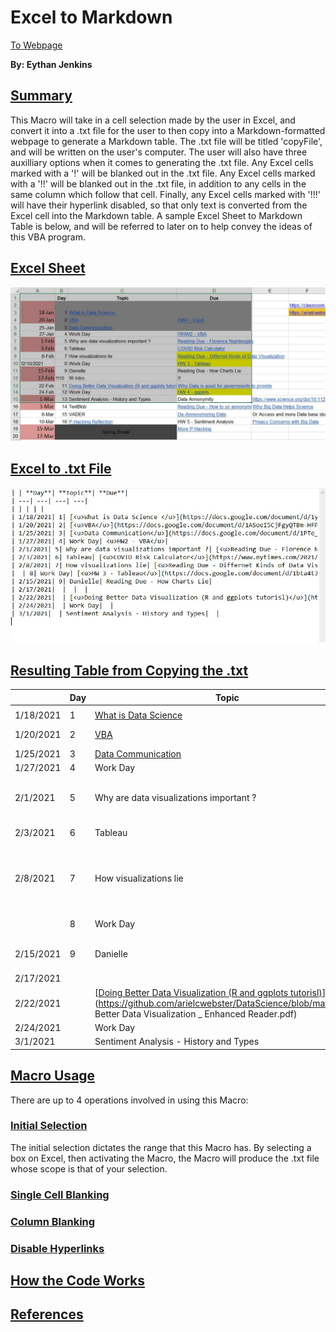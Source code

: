 # **Excel to Markdown**
[<u>To Webpage</u>](https://swampysquid.github.io/ExcelToMarkdown/)

**By: Eythan Jenkins**
## <u>**Summary**</u>

This Macro will take in a cell selection made by the user in Excel, and convert it into a .txt file for the user to then copy into a Markdown-formatted webpage to generate a Markdown table. The .txt file will be titled 'copyFile', and will be written on the user's computer. The user will also have three auxilliary options when it comes to generating the .txt file. Any Excel cells marked with a '!' will be blanked out in the .txt file. Any Excel cells marked with a '!!' will be blanked out in the .txt file, in addition to any cells in the same column which follow that cell. Finally, any Excel cells marked with '!!!' will have their hyperlink disabled, so that only text is converted from the Excel cell into the Markdown table. A sample Excel Sheet to Markdown Table is below, and will be referred to later on to help convey the ideas of this VBA program.  

## <u>**Excel Sheet**</u>

![BaseTable](BaseTable.JPG)

## <u>**Excel to .txt File**</u>

![Produced](Produced.JPG)

## <u>**Resulting Table from Copying the .txt**</u>

| | **Day**| **Topic**| **Due**| 
| ---| ---| ---| ---| 
| | | | | 
| 1/18/2021| 1| [<u>What is Data Science </u>](https://docs.google.com/document/d/1yhVB9DfddvJIiXitX2ZC1W0D3cJbcvib5fWmUlgqNO0/edit)| | 
| 1/20/2021| 2| [<u>VBA</u>](https://docs.google.com/document/d/1ASoeI5CjFgyQTBm-HFPvmRC_94niTPx4s9crQEDVb10/edit)| [<u>HW1 - Excel</u>](https://docs.google.com/document/d/1g8eOYNe9sDmrstRgvFRZBskxjaIaD7Za4lFXSgPPkVw/edit)| 
| 1/25/2021| 3| [<u>Data Communication</u>](https://docs.google.com/document/d/1PTe_eezbRdZcxIOODyiQzDM4vtjVNJkVDC_7vZQSoZE/edit)| | 
| 1/27/2021| 4| Work Day| <u>HW2 - VBA</u>| 
| 2/1/2021| 5| Why are data visualizations important ?| [<u>Reading Due - Florence Nightengale</u>](https://docs.google.com/forms/d/1FBgScIpV9Vpa-jb1nlWuoCqOxFE7v5SmQtacpFHpIq8/edit)| 
| 2/3/2021| 6| Tableau| [<u>COVID Risk Calculator</u>](https://www.nytimes.com/2021/12/30/style/covid-risk-calculator.html)| 
| 2/8/2021| 7| How visualizations lie| [<u>Reading Due - Differnet Kinds of Data Visualization</u>](https://github.com/arielcwebster/DataScience/blob/main/visualdatacommunication.pdf)| 
|  | 8| Work Day| [<u>HW 3 - Tableau</u>](https://docs.google.com/document/d/1bta4t39rpvl-kXgO2pmZPGypWnYyBbiyzCPek9kxv9E/edit)| 
| 2/15/2021| 9| Danielle| Reading Due - How Charts Lie| 
| 2/17/2021|  |  |  | 
| 2/22/2021|  | [<u>Doing Better Data Visualization (R and ggplots tutorisl)</u>](https://github.com/arielcwebster/DataScience/blob/main/Doing Better Data Visualization _ Enhanced Reader.pdf)|  | 
| 2/24/2021|  | Work Day|  | 
| 3/1/2021|  | Sentiment Analysis - History and Types|  | 

## <u>**Macro Usage**</u>

There are up to 4 operations involved in using this Macro:

### <u>Initial Selection</u>

The initial selection dictates the range that this Macro has. By selecting a box on Excel, then activating the Macro, the Macro will produce the .txt file whose scope is that of your selection.

### <u>Single Cell Blanking</u>



### <u>Column Blanking</u>



### <u>Disable Hyperlinks</u>



## <u>**How the Code Works**</u>


## <u>**References**</u>
